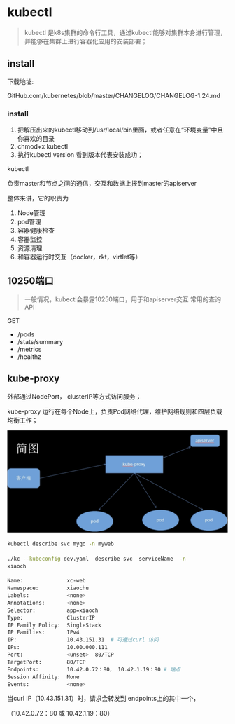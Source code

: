 # kubectl



> kubectl 是k8s集群的命令行工具，通过kubectl能够对集群本身进行管理，并能够在集群上进行容器化应用的安装部署；



## install



下载地址:

GitHub.com/kubernetes/blob/master/CHANGELOG/CHANGELOG-1.24.md



### install

1. 把解压出来的kubectl移动到/usr/local/bin里面，或者任意在“环境变量”中且你喜欢的目录
2. chmod+x kubectl 
3. 执行kubectl version 看到版本代表安装成功；





kubectl

负责master和节点之间的通信，交互和数据上报到master的apiserver



整体来讲，它的职责为

1. Node管理
2. pod管理
3. 容器健康检查
4. 容器监控
5. 资源清理
6. 和容器运行时交互（docker，rkt，virtlet等）



## 10250端口

> 一般情况，kubectl会暴露10250端口，用于和apiserver交互 常用的查询API



GET

* /pods
* /stats/summary
* /metrics
* /healthz





## kube-proxy



外部通过NodePort， clusterIP等方式访问服务；

kube-proxy 运行在每个Node上，负责Pod网络代理，维护网络规则和四层负载均衡工作；



![image-20230610203440141](./img/10.png)



```bash
kubectl describe svc mygo -n myweb

./kc --kubeconfig dev.yaml  describe svc  serviceName  -n 
xiaoch

Name:              xc-web
Namespace:         xiaochu
Labels:            <none>
Annotations:       <none>
Selector:          app=xiaoch
Type:              ClusterIP
IP Family Policy:  SingleStack
IP Families:       IPv4
IP:                10.43.151.31  # 可通过curl 访问
IPs:               10.00.000.111
Port:              <unset>  80/TCP
TargetPort:        80/TCP
Endpoints:         10.42.0.72：80， 10.42.1.19：80 # 端点
Session Affinity:  None
Events:            <none>
```



当curl IP（10.43.151.31）时，请求会转发到 endpoints上的其中一个，

（10.42.0.72：80 或 10.42.1.19：80）
